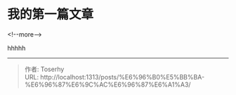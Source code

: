 # 我的第一篇文章


&lt;!--more--&gt;


hhhhh

---

> 作者: Toserhy  
> URL: http://localhost:1313/posts/%E6%96%B0%E5%BB%BA-%E6%96%87%E6%9C%AC%E6%96%87%E6%A1%A3/  

